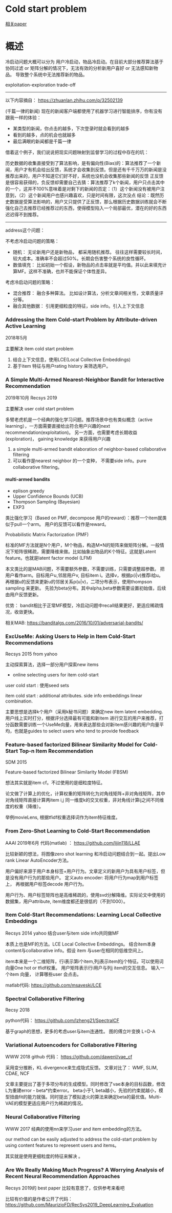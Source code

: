 # Cold start problem 

[相关paper](https://github.com/wangruichens/papers-machinelearning/tree/master/recsys/coldstart)

# 概述

冷启动问题大概可以分为 用户冷启动，物品冷启动。在目前大部分推荐算法基于协同过滤 or 矩阵分解的情况下，无法有效的分析新用户喜好 or 无法感知新物品。 导致整个系统中无法推荐新的物品。

exploitation-exploration trade-off

---

以下内容摘自： https://zhuanlan.zhihu.com/p/32502139

(千篇一律的新闻) 现在的新闻客户端都使用了机器学习进行智能排序，你有没有跟我一样的体验：

- 某类型的新闻，你点击的越多，下次登录时就会看到的越多
- 看到的越多，点的机会也就越多
- 最后满眼的新闻都是千篇一律

借着这个例子，我们说说把现实问题映射到监督学习的过程中存在的坑：

历史数据的收集直接受到了算法影响，是有偏向性(Bias)的：算法推荐了一个新闻，用户才有机会给出反馈，系统才会收集到反馈。但是还有千千万万的新闻是没推荐出来的，用户不知道它们好不好，系统也没机会收集那些新闻的反馈
正反馈是很容易获得的，负反馈却需要自己去猜：算法推荐了k个新闻，用户只点击其中的一个，这并不100%意味着是对剩下的新闻的否定：（1）这个新闻没有被用户注意到，（2）这个新闻用户也感兴趣喜欢，只是时间有限，这次没点
结论：既然历史数据是受算法影响的，用户又只提供了正反馈，那么根据历史数据训练就会不断强化自己去推荐已经推荐过的东西，使得模型陷入一个局部最优，潜在的好的东西迟迟得不到推荐。

---


address这个问题：

不考虑冷启动问题的策略： 
- 随机： 无论新用户还是新物品， 都采用随机推荐。 往往这样需要较长时间，较大成本。准确率不会超过50%。长期会伤害整个系统的良性循环。
- 数值填充： 比如初始一个假设，新物品的点击率就是平均值。并以此来填充计算MF。这样不准确，也并不能保证个体性差异。

考虑冷启动问题的策略：
- 混合推荐： 融合多种算法。 比如设计算法，分析文章间相关性，文章质量评分等。
- 融合其他数据： 引用更细粒度的特征，side info。引入上下文信息

### Addressing the Item Cold-start Problem by Attribute-driven Active Learning

2018年5月

主要解决 item cold start problem
1) 结合上下文信息，使用LCE(Local Collective Embeddings)
2) 基于item 特征与用户rating history 来筛选用户。 

### A Simple Multi-Armed Nearest-Neighbor Bandit for Interactive Recommendation

2019年10月 Recsys 2019 

主要解决 user cold start problem 

多臂老虎机是一个经典的强化学习问题。推荐场景中也有类似概念（active learning），一方面需要直接给出符合用户兴趣的next recommendation(exploitation)。 另一方面，也需要考虑长期收益(exploration)， gaining knowledge 来获得用户兴趣

1) a simple multi-armed bandit elaboration of neighbor-based
collaborative filtering
2) 可以看作是nearest neighbor 的一个变种， 不需要side info。pure collaborative filtering。

#### multi-armed bandits
- eplison greedy
- Upper Confidence Bounds (UCB) 
- Thompson Sampling  (Bayesian)
- EXP3

类比强化学习（Based on PMF, decompose 用户的reward）：推荐一个item就类似于pull一个arm。 用户的反馈可以看作是reward。

Probabilistic Matrix Factorization (PMF)

标准的MF方法就是N个用户，M个物品，构造M*N的矩阵来做矩阵分解。一般情况下矩阵很稀疏，需要降维来做。比如抽象出物品的K个特征。这就是Latent feature。也就是latent factor model (LFM)

本文类比的是MAB问题，不需要额外参数，不需要训练，只需要调整超参数。
把用户看作arm。目标用户u,邻居用户v, 目标item i。选择v，根据p(i|v)推荐i给u。再根据u的反馈来更新u的邻居关系p(u|v)，二项分布表示，使用thompson sampling 来更新。 先验为beta分布。其中alpha,beta参数需要设置初始值，后续由用户反馈更新。

优势： bandit相比于正常MF模型，冷启动问题中recall结果更好，更适应稀疏情况，收敛更快。 

相关MAB: https://banditalgs.com/2016/10/01/adversarial-bandits/

### ExcUseMe: Asking Users to Help in Item Cold-Start Recommendations

Recsys 2015 from yahoo 

主动探索算法，选择一部分用户探索new items

- online selecting users for item cold-start

user cold start : 使用seed sets

item cold start : additional attributes. side info embeddings linear combination.

主要思想是选择k个用户（采用k秘书问题）来确定new item latent embedding. 用户线上实时打分，根据评分选择最有可能和新item 进行交互的用户来推荐，打分函数需要训练一个UseMe向量，用来表达那些会对新item感兴趣的用户向量平均，也就是guides to select users who tend to provide feedback

### Feature-based factorized Bilinear Similarity Model for Cold-Start Top-n Item Recommendation

SDM 2015 

Feature-based factorized Bilinear Similarity Model (FBSM)

想法其实就是item cf。不过使用的是细粒度特征。
 
 论文做了计算上的优化，计算权重的矩阵转化为对角线矩阵+非对角线矩阵，其中对角线矩阵直接计算两item i,j 同一维度k的交叉权重，非对角线计算ij之间不同维度的权重（降维）。

举例movieLens, 根据tfidf权重选择词作为item特征维度。

### From Zero-Shot Learning to Cold-Start Recommendation

AAAI 2019年6月 
代码(matlab) ： https://github.com/lijin118/LLAE

比较新颖的想法，将图像zero shot learning 和冷启动问题结合到一起。提出Low rank Linear AutoEncoder方法。 

用户偏好来源于用户本身标签+用户行为。文章定义的新用户为具有用户标签，但是没有用户行为的那些用户。
定义auto encoder: 将用户行为map到用户标签上， 再根据用户标签decode 用户行为。

用户行为、用户标签矩阵也是高维稀疏的，使用svd分解降维。实际论文中使用的数据集，用户attribute, item维度都还是很低的（不到1000）。

### Item Cold-Start Recommendations: Learning Local Collective Embeddings

Recsys 2014 yahoo 结合user与item side info共同做MF

本质上也是MF的方法。LCE Local Collective Embeddings。 结合item本身content与collaborative info。假设 item 与user在相同的低维空间上。

item本来是一个二维矩阵，行i表示第i个item,列j表示item的j个特征。可以使用词向量One hot or tfidf权重。
用户矩阵表示行i用户与列j item的交互信息。
输入一个item 向量， 计算哪些user 会点击。


matlab代码: https://github.com/msaveski/LCE

### Spectral Collaborative Filtering

Recsy 2018 

python代码： https://github.com/lzheng21/SpectralCF

基于graph的思想，更多的考虑user与item连通性。
图的傅立叶变换 L=D-A

### Variational Autoencoders for Collaborative Filtering

WWW 2018
github 代码： https://github.com/dawenl/vae_cf

采用变分推断，KL divergence来生成隐式反馈。
文章对比了： WMF,  SLIM, CDAE, NCF

文章主要提出了基于多项分布的生成模型。同时修改了vae本身的目标函数，修改L为重建error - beta*约束error。 beta小于1, beta越小，先验的约束就越小，模型扭曲fit的能力就强。同时提出了模拟退火的算法来确定beta的最优值。Multi-VAE的模型更适应用户行为稀疏的情况。

### Neural Collaborative Filtering

WWW 2017
经典的使用nn来学习user and item embedding的方法。

our method can be easily adjusted to address the cold-start problem by using content features to represent users and items。

其实就是使用更细粒度的特征来解决 。

### Are We Really Making Much Progress? A Worrying Analysis of Recent Neural Recommendation Approaches

Recsys 2019的 best paper
比较有意思了，仅供参考来看吧

比较有价值的是作者公开了代码： https://github.com/MaurizioFD/RecSys2019_DeepLearning_Evaluation

